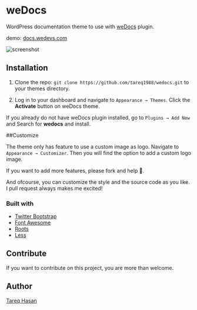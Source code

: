 # weDocs

WordPress documentation theme to use with [weDocs](https://wordpress.org/plugins/wedocs/) plugin.

demo: [docs.wedevs.com](http://docs.wedevs.com)

![screenshot](screenshot.png)

## Installation

1. Clone the repo: `git clone https://github.com/tareq1988/wedocs.git` to your themes directory.

2. Log in to your dashboard and navigate to `Appearance → Themes`. Click the **Activate** button on weDocs theme.

If you already do not have weDocs plugin installed, go to `Plugins → Add New` and Search for **wedocs** and install.

##Customize

The theme only has feature to use a custom image as logo.
Navigate to `Appearance → Customizer`. Then you will find the option to add a custom logo image.

If you want to add more features, please fork and help 🙂.

And ofcourse, you can customize the style and the source code as you like. I pull request always makes me excited!

### Built with

* [Twitter Bootstrap](http://getbootstrap.com)
* [Font Awesome](http://fontawesome.io/)
* [Roots](http://roots.io)
* [Less](http://www.lesscss.org/)



## Contribute
If you want to contribute on this project, you are more than welcome.


## Author
[Tareq Hasan](http://tareq.co)
